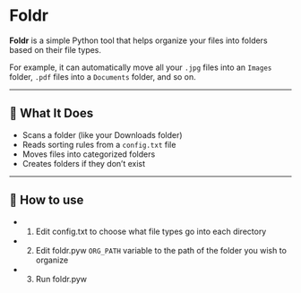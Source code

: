 # Foldr

**Foldr** is a simple Python tool that helps organize your files into folders based on their file types.

For example, it can automatically move all your `.jpg` files into an `Images` folder, `.pdf` files into a `Documents` folder, and so on.

---

## 📂 What It Does

- Scans a folder (like your Downloads folder)
- Reads sorting rules from a `config.txt` file
- Moves files into categorized folders
- Creates folders if they don’t exist

---

## 📁 How to use
 - 1) Edit config.txt to choose what file types go into each directory
 - 2) Edit foldr.pyw `ORG_PATH` variable to the path of the folder you wish to organize
 - 3) Run foldr.pyw



